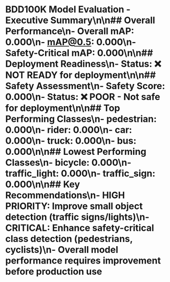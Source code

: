 # BDD100K Model Evaluation - Executive Summary\n\n## Overall Performance\n- **Overall mAP**: 0.000\n- **mAP@0.5**: 0.000\n- **Safety-Critical mAP**: 0.000\n\n## Deployment Readiness\n- Status: ❌ **NOT READY** for deployment\n\n## Safety Assessment\n- **Safety Score**: 0.000\n- Status: ❌ **POOR** - Not safe for deployment\n\n## Top Performing Classes\n- pedestrian: 0.000\n- rider: 0.000\n- car: 0.000\n- truck: 0.000\n- bus: 0.000\n\n## Lowest Performing Classes\n- bicycle: 0.000\n- traffic_light: 0.000\n- traffic_sign: 0.000\n\n## Key Recommendations\n- **HIGH PRIORITY**: Improve small object detection (traffic signs/lights)\n- **CRITICAL**: Enhance safety-critical class detection (pedestrians, cyclists)\n- Overall model performance requires improvement before production use